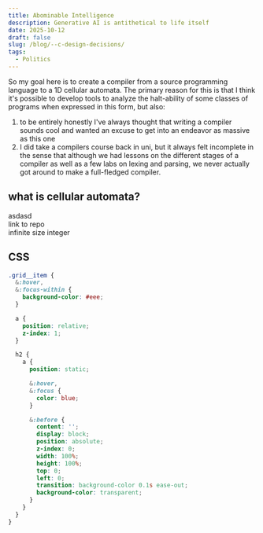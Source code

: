 ```yaml
---
title: Abominable Intelligence
description: Generative AI is antithetical to life itself
date: 2025-10-12
draft: false
slug: /blog/--c-design-decisions/
tags:
  - Politics
---
```


So my goal here is to create a compiler from a source programming language
to a 1D cellular automata. The primary reason for this is that I think it's possible
to develop tools to analyze the halt-ability of some classes of programs
when expressed in this form, but also:

1. to be entirely honestly I've always
   thought that writing a compiler sounds cool and wanted an excuse to
   get into an endeavor as massive as this one
2. I did take a compilers course back in uni, but it always felt incomplete
   in the sense that although we had lessons on the different stages of a
   compiler as well as a few labs on lexing and parsing,
   we never actually got around to make a full-fledged compiler.

## what is cellular automata?

asdasd
<br/>
link to repo
<br/>
infinite size integer

## CSS

```css
.grid__item {
  &:hover,
  &:focus-within {
    background-color: #eee;
  }

  a {
    position: relative;
    z-index: 1;
  }

  h2 {
    a {
      position: static;

      &:hover,
      &:focus {
        color: blue;
      }

      &:before {
        content: '';
        display: block;
        position: absolute;
        z-index: 0;
        width: 100%;
        height: 100%;
        top: 0;
        left: 0;
        transition: background-color 0.1s ease-out;
        background-color: transparent;
      }
    }
  }
}
```
